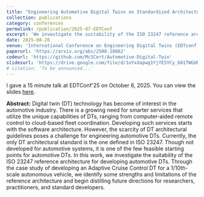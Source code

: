 ```yaml
---
title: "Engineering Automotive Digital Twins on Standardized Architectures: A Case Study"
collection: publications
category: conferences
permalink: /publication/2025-07-EDTConf
excerpt: 'We investigate the suitability of the ISO 23247 reference architecture for developing automotive Digital Twins through a case study.'
date: 2025-08-26
venue: 'International Conference on Engineering Digital Twins (EDTconf)'
paperurl: 'https://arxiv.org/abs/2508.18662'
codeurl: 'https://github.com/McSCert/Automotive-Digital-Twin'
slidesurl: 'https://drive.google.com/file/d/1oYxdapwg1YjYE5YCy_b81TWGURtSHTLl/view?usp=sharing'
# citation: 'To be announced...'
---
```


I gave a 15 minute talk at EDTConf'25 on October 6, 2025. You can view the slides [here](https://drive.google.com/file/d/1oYxdapwg1YjYE5YCy_b81TWGURtSHTLl/view?usp=sharing).

**Abstract:** Digital twin (DT) technology has become of interest in the automotive industry. There is a growing need for smarter services that utilize the unique capabilities of DTs, ranging from computer-aided remote control to cloud-based fleet coordination. Developing such services starts with the software architecture. However, the scarcity of DT architectural guidelines poses a challenge for engineering automotive DTs. Currently, the only DT architectural standard is the one defined in ISO 23247. Though not developed for automotive systems, it is one of the few feasible starting points for automotive DTs. In this work, we investigate the suitability of the ISO 23247 reference architecture for developing automotive DTs. Through the case study of developing an Adaptive Cruise Control DT for a 1/10th-scale autonomous vehicle, we identify some strengths and limitations of the reference architecture and begin distilling future directions for researchers, practitioners, and standard developers.
